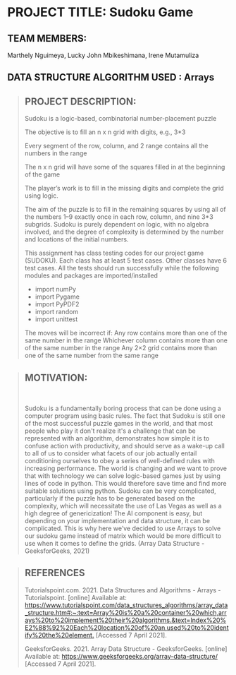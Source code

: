 
<h1> PROJECT TITLE: Sudoku Game </h1>



<h2> TEAM MEMBERS: </h2>
Marthely Nguimeya,  Lucky John Mbikeshimana, Irene Mutamuliza

<h2> DATA STRUCTURE ALGORITHM USED  : Arrays  </h2>

<blockquote> <h2> PROJECT DESCRIPTION: </h2>


Sudoku is a logic-based, combinatorial number-placement puzzle

The objective is to fill an n x n grid with digits, e.g., 3*3

Every segment of the row, column, and 2 range contains all the numbers in the range

The n x n grid will have some of the squares filled in at the beginning of the game

The player’s work is to fill in the missing digits and complete the grid using logic.

The aim of the puzzle is to fill in the remaining squares by using all of the numbers 1–9 exactly once in each row, column, and nine 3*3 subgrids. Sudoku is purely dependent on logic, with no algebra involved, and the degree of complexity is determined by the number and locations of the initial numbers.


This assignment has class testing codes for our project game (SUDOKU). Each class has at least 5 test cases. Other classes have 6 test cases. All the tests should run successfully while the following modules and packages are imported/installed

* import numPy
* import Pygame 
* import PyPDF2 
* import random 
* import unittest

 The moves will be incorrect if:
 Any row contains more than one of the same number in the range
 Whichever column contains more than one of the same number in the range
 Any 2×2 grid contains more than one of the same number from the same range
 
 </blockquote>


<blockquote> <h2> MOTIVATION: </h2> <br>

Sudoku is a fundamentally boring process that can be done using a computer program using basic rules. The fact that Sudoku is still one of the most successful puzzle games in the world, and that most people who play it don't realize it's a challenge that can be represented with an algorithm, demonstrates how simple it is to confuse action with productivity, and should serve as a wake-up call to all of us to consider what facets of our job actually entail conditioning ourselves to obey a series of well-defined rules with increasing performance. 
The world is changing and we want to prove that with technology we can solve logic-based games just by using lines of code in python. This would therefore save time and find more suitable solutions using python.
Sudoku can be very complicated, particularly if the puzzle has to be generated based on the complexity, which will necessitate the use of Las Vegas as well as a high degree of genericization! The AI component is easy, but depending on your implementation and data structure, it can be complicated.  This is why here we’ve decided to use Arrays to solve our sudoku game instead of matrix which would be more difficult to use when it comes to define the grids. (Array Data Structure - GeeksforGeeks, 2021) </blockquote>


<blockquote><h2> REFERENCES </h2>

Tutorialspoint.com. 2021. Data Structures and Algorithms - Arrays - Tutorialspoint. [online] Available at: <https://www.tutorialspoint.com/data_structures_algorithms/array_data_structure.htm#:~:text=Array%20is%20a%20container%20which,arrays%20to%20implement%20their%20algorithms.&text=Index%20%E2%88%92%20Each%20location%20of%20an,used%20to%20identify%20the%20element.> [Accessed 7 April 2021].

GeeksforGeeks. 2021. Array Data Structure - GeeksforGeeks. [online] Available at: <https://www.geeksforgeeks.org/array-data-structure/> [Accessed 7 April 2021].
</blockquote>
